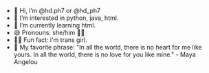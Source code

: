 - 👋 Hi, I’m @hd.ph7 or @hd_ph7
- 👀 I’m interested in python, java, html.
- 🌱 I’m currently learning html.
- 😄 Pronouns: she/him 🏳️‍🌈
- 🙋‍♀️ Fun fact: i'm trans girl.
- 🎀 My favorite phrase: "In all the world, there is no heart for me like yours. In all the world, there is no love for you like mine." - Maya Angelou
